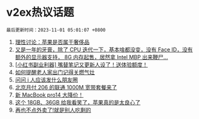 # v2ex热议话题

`最后更新时间：2023-11-01 05:01:07 +0800`

1. [理性讨论：苹果是否属于奢侈品](https://www.v2ex.com/t/986990)
1. [又是一年的牙膏，除了 CPU 迭代一下，基本啥都没变，没有 Face ID，没有额外的显示器支持， 8G 内存起售，居然拿 Intel MBP 出来鞭尸...](https://www.v2ex.com/t/986922)
1. [[小红书副业利器] 嘴替笔记又更新人设了！送体验额度！](https://www.v2ex.com/t/987010)
1. [如何提醒老人家出门记得关燃气灶](https://www.v2ex.com/t/986963)
1. [问问 i 人应该发什么朋友圈](https://www.v2ex.com/t/986952)
1. [北京月付 206 的联通 1000M 宽带套餐来了](https://www.v2ex.com/t/986961)
1. [新 MacBook pro14 大降价！](https://www.v2ex.com/t/986919)
1. [这个 18GB、36GB 给我看笑了，苹果真的是太良心了](https://www.v2ex.com/t/986981)
1. [再也不点外卖了!就是别人吃剩的](https://www.v2ex.com/t/987074)


